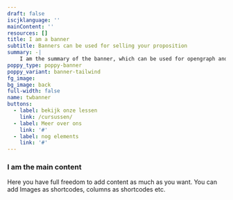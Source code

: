 ```yaml
---
draft: false
iscjklanguage: ''
mainContent: ''
resources: []
title: I am a banner
subtitle: Banners can be used for selling your proposition
summary: -|
    I am the summary of the banner, which can be used for opengraph and SEO descriptions
poppy_type: poppy-banner
poppy_variant: banner-tailwind
fg_image:
bg_image: back
full-width: false
name: twbanner
buttons:
  - label: bekijk onze lessen
    link: /cursussen/
  - label: Meer over ons
    link: '#'
  - label: nog elements
    link: '#'
---
```

### I am the main content

Here you have full freedom to add content as much as you want.
You can add  Images as shortcodes, columns as shortcodes etc.
